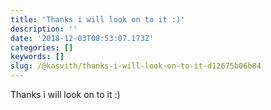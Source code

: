 ```yaml
---
title: 'Thanks i will look on to it :)'
description: ''
date: '2018-12-03T08:53:07.173Z'
categories: []
keywords: []
slug: /@kasvith/thanks-i-will-look-on-to-it-d12675b06b84
---
```


Thanks i will look on to it :)